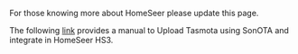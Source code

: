 For those knowing more about HomeSeer please update this page.

The following [link](https://forums.homeseer.com/attachment.php?s=65ea35dd299d3804f9e1b2ecf82e3d86&attachmentid=64724&d=1511800708) provides a manual to Upload Tasmota using SonOTA and integrate in HomeSeer HS3.